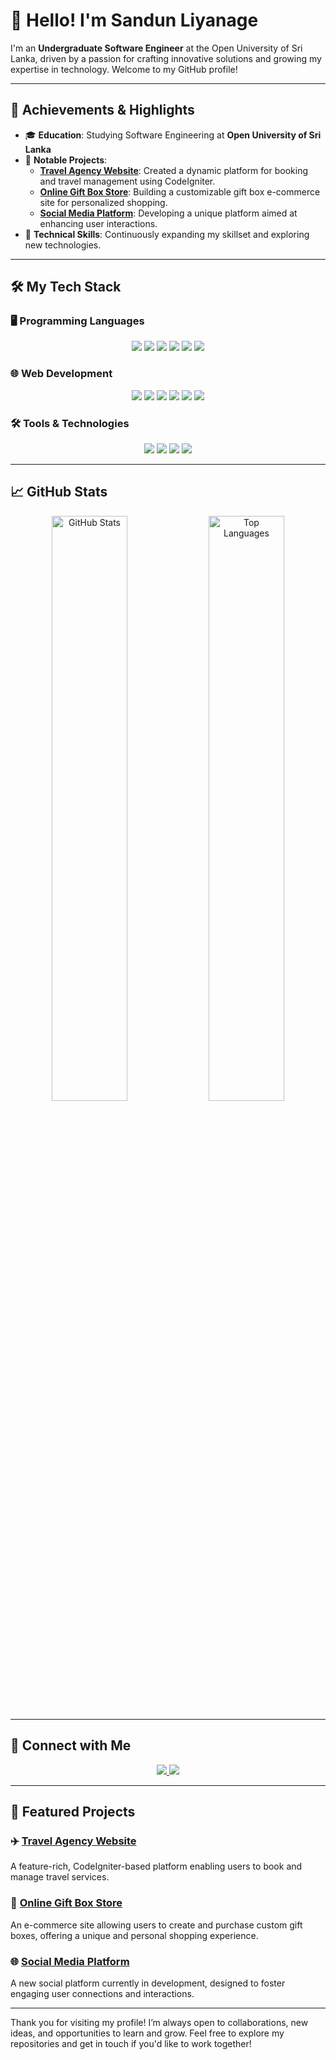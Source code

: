 # 👋 Hello! I'm Sandun Liyanage

I'm an **Undergraduate Software Engineer** at the Open University of Sri Lanka, driven by a passion for crafting innovative solutions and growing my expertise in technology. Welcome to my GitHub profile!

---

## 🌟 Achievements & Highlights

- 🎓 **Education**: Studying Software Engineering at **Open University of Sri Lanka**
- 💼 **Notable Projects**:
  - **[Travel Agency Website](https://github.com/Sandun441/travel-agency)**: Created a dynamic platform for booking and travel management using CodeIgniter.
  - **[Online Gift Box Store](https://github.com/Sandun441/gift-box-store)**: Building a customizable gift box e-commerce site for personalized shopping.
  - **[Social Media Platform](https://github.com/Sandun441/social-media-platform)**: Developing a unique platform aimed at enhancing user interactions.
- 🌱 **Technical Skills**: Continuously expanding my skillset and exploring new technologies.

---

## 🛠️ My Tech Stack

### 🖥️ Programming Languages
<p align="center">
  <img src="https://img.shields.io/badge/Python-40%25-3670A0?style=for-the-badge&logo=python&logoColor=ffdd54"/>
  <img src="https://img.shields.io/badge/JavaScript-25%25-F7DF1E?style=for-the-badge&logo=javascript&logoColor=black"/>
  <img src="https://img.shields.io/badge/C-15%25-00599C?style=for-the-badge&logo=c&logoColor=white"/>
  <img src="https://img.shields.io/badge/C++-10%25-00599C?style=for-the-badge&logo=cplusplus&logoColor=white"/>
  <img src="https://img.shields.io/badge/Java-5%25-007396?style=for-the-badge&logo=java&logoColor=white"/>
  <img src="https://img.shields.io/badge/SQL-5%25-4479A1?style=for-the-badge&logo=postgresql&logoColor=white"/>
</p>

### 🌐 Web Development
<p align="center">
  <img src="https://img.shields.io/badge/HTML5-E34F26?style=for-the-badge&logo=html5&logoColor=white"/>
  <img src="https://img.shields.io/badge/CSS3-1572B6?style=for-the-badge&logo=css3&logoColor=white"/>
  <img src="https://img.shields.io/badge/React-61DAFB?style=for-the-badge&logo=react&logoColor=black"/>
  <img src="https://img.shields.io/badge/Django-092E20?style=for-the-badge&logo=django&logoColor=white"/>
  <img src="https://img.shields.io/badge/Spring%20Boot-6DB33F?style=for-the-badge&logo=spring&logoColor=white"/>
  <img src="https://img.shields.io/badge/CodeIgniter-EF4223?style=for-the-badge&logo=codeigniter&logoColor=white"/>
</p>

### 🛠️ Tools & Technologies
<p align="center">
  <img src="https://img.shields.io/badge/Docker-2496ED?style=for-the-badge&logo=docker&logoColor=white"/>
  <img src="https://img.shields.io/badge/VS%20Code-007ACC?style=for-the-badge&logo=visual-studio-code&logoColor=white"/>
  <img src="https://img.shields.io/badge/Git-F05032?style=for-the-badge&logo=git&logoColor=white"/>
  <img src="https://img.shields.io/badge/GitHub-181717?style=for-the-badge&logo=github&logoColor=white"/>
</p>

---

## 📈 GitHub Stats

<p align="center">
  <img src="https://github-readme-stats.vercel.app/api?username=Sandun441&show_icons=true&theme=radical" alt="GitHub Stats" width="49%"/>
  <img src="https://github-readme-stats.vercel.app/api/top-langs/?username=Sandun441&layout=compact&theme=radical" alt="Top Languages" width="49%"/>
</p>

---

## 🔗 Connect with Me

<p align="center">
  <a href="https://www.linkedin.com/in/sandun-liyanage">
    <img src="https://img.shields.io/badge/LinkedIn-Connect-blue?style=for-the-badge&logo=linkedin"/>
  </a>
  <a href="https://twitter.com/SandunLiyanage">
    <img src="https://img.shields.io/badge/Twitter-Follow-blue?style=for-the-badge&logo=twitter"/>
  </a>
</p>

---

## 📜 Featured Projects

### ✈️ [Travel Agency Website](https://github.com/Sandun441/travel-agency)
A feature-rich, CodeIgniter-based platform enabling users to book and manage travel services.

### 🎁 [Online Gift Box Store](https://github.com/Sandun441/gift-box-store)
An e-commerce site allowing users to create and purchase custom gift boxes, offering a unique and personal shopping experience.

### 🌐 [Social Media Platform](https://github.com/Sandun441/social-media-platform)
A new social platform currently in development, designed to foster engaging user connections and interactions.

---

Thank you for visiting my profile! I’m always open to collaborations, new ideas, and opportunities to learn and grow. Feel free to explore my repositories and get in touch if you'd like to work together!
